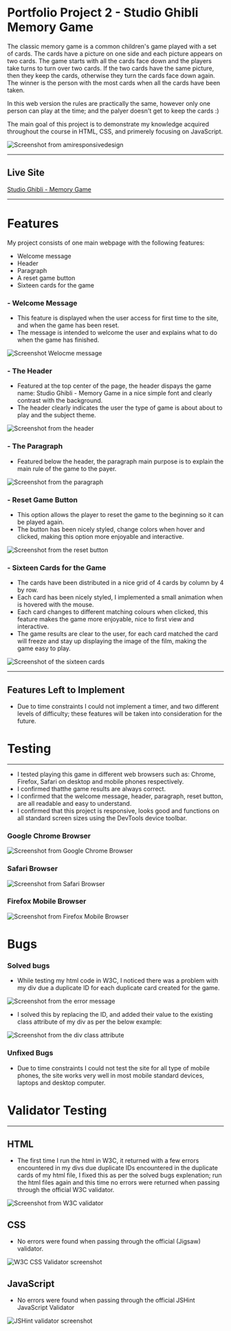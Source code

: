 # Portfolio Project 2 - Studio Ghibli Memory Game


The classic memory game is a common children's game played with a set of cards. The cards have a picture on one side and each picture appears on two cards. The game starts with all the cards face down and the players take turns to turn over two cards. If the two cards have the same picture, then they keep the cards, otherwise they turn the cards face down again. The winner is the person with the most cards when all the cards have been taken.

In this web version the rules are practically the same, however only one person can play at the time; and the palyer doesn't get to keep the cards :)

The main goal of this project is to demonstrate my knowledge acquired throughout the course in HTML, CSS, and primerely focusing on JavaScript.

![Screenshot from amiresponsivedesign](docs/web_page_common_screen_sizes.png)

---

## Live Site
[Studio Ghibli - Memory Game](https://henryl74.github.io/studio-ghibli-memory-game/)

---
# Features


My project consists of one main webpage with the following features:

- Welcome message
- Header
- Paragraph
- A reset game button
- Sixteen cards for the game

### - Welcome Message

- This feature is displayed when the user access for first time to the site, and when the game has been reset.
- The message is intended to welcome the user and explains what to do when the game has finished.

![Screenshot Welocme message](docs/screenshot_welcome_message.png)

### - The Header

- Featured at the top center of the page, the header dispays the game name: Studio Ghibli - Memory Game in a nice simple font and clearly contrast with the background. 
- The header clearly indicates the user the type of game is about about to play and the subject theme.

![Screenshot from the header](docs/screenshot_header.png)

### - The Paragraph

- Featured below the header, the paragraph main purpose is to explain the main rule of the game to the payer.

![Screenshot from the paragraph](docs/screenshot_paragraph.png)

### - Reset Game Button

- This option allows the player to reset the game to the beginning so it can be played again.
- The button has been nicely styled, change colors when hover and clicked, making this option more enjoyable and interactive.

![Screenshot from the reset button](docs/screenshot_reset_game_button.png)

### - Sixteen Cards for the Game

- The cards have been distributed in a nice grid of 4 cards by column by 4 by row.
- Each card has been nicely styled, I implemented a small animation when is hovered with the mouse.
- Each card changes to different matching colours when clicked, this feature makes the game more enjoyable, nice to first view and interactive.
- The game results are clear to the user, for each card matched the card will freeze and stay up displaying the image of the film, making the game easy to play.

![Screenshot of the sixteen cards](docs/screenshot_cards_for_the_game.png)



---
## Features Left to Implement

- Due to time constraints I could not implement a timer, and two different levels of difficulty; these features will be taken into consideration for the future.


# Testing
---

- I tested playing this game in different web browsers such as: Chrome, Firefox, Safari on desktop and mobile phones respectively.
- I confirmed thatthe game results are always correct.
- I confirmed that the welcome message, header, paragraph, reset button, are all readable and easy to understand.
- I confirmed that this project is responsive, looks good and functions on all standard screen sizes using the DevTools device toolbar.

### Google Chrome Browser

![Screenshot from Google Chrome Browser](docs/google_chrome_browser.png)

### Safari Browser

![Screenshot from Safari Browser](docs/safari_browser.png)

### Firefox Mobile Browser

![Screenshot from Firefox Mobile Browser](docs/firefox_mobile_browser.jpeg)

# Bugs

### Solved bugs

- While testing my html code in W3C, I noticed there was a problem with my div due a duplicate ID for each duplicate card created for the game.

![Screenshot from the error message](docs/div_w3c_error.jpeg)

- I solved this by replacing the ID, and added their value to the existing class attribute of my div as per the below example:

![Screenshot from the div class attribute](docs/div_error_fixed.png)

### Unfixed Bugs

- Due to time constraints I could not test the site for all type of mobile phones, the site works very well in most mobile standard devices, laptops and desktop computer.


# Validator Testing
---

## HTML

- The first time I run the html in W3C, it returned with a few errors encountered in my divs due duplicate IDs encountered in the duplicate cards of my html file, I fixed this as per the solved bugs explenation; run the html files again and this time no errors were returned when passing through the official W3C validator.

![Screenshot from W3C validator](docs/W3C_index_html.png)

## CSS

- No errors were found when passing through the official (Jigsaw) validator.

![W3C CSS Validator screenshot](docs/W3C_css_validator.png)

## JavaScript

- No errors were found when passing through the official JSHint JavaScript Validator

![JSHint validator screenshot](docs/JSHint_%20javascript_validator.jpeg)